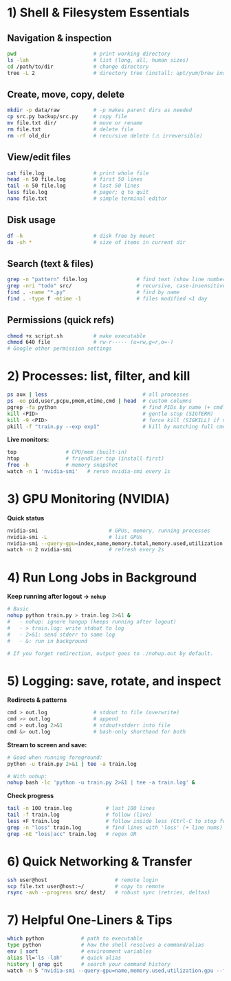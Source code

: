 # 1) Shell & Filesystem Essentials
## Navigation & inspection
```bash
pwd                         # print working directory
ls -lah                     # list (long, all, human sizes)
cd /path/to/dir             # change directory
tree -L 2                   # directory tree (install: apt/yum/brew install tree)
```
## Create, move, copy, delete
```bash
mkdir -p data/raw           # -p makes parent dirs as needed
cp src.py backup/src.py     # copy file
mv file.txt dir/            # move or rename
rm file.txt                 # delete file
rm -rf old_dir              # recursive delete (⚠ irreversible)
```

## View/edit files
```bash
cat file.log                # print whole file
head -n 50 file.log         # first 50 lines
tail -n 50 file.log         # last 50 lines
less file.log               # pager; q to quit
nano file.txt               # simple terminal editor
```

## Disk usage
```bash
df -h                       # disk free by mount
du -sh *                    # size of items in current dir
```

## Search (text & files)
```bash
grep -n "pattern" file.log                # find text (show line numbers)
grep -nri "todo" src/                     # recursive, case-insensitive
find . -name "*.py"                       # find by name
find . -type f -mtime -1                  # files modified <1 day
```

## Permissions (quick refs)
```bash
chmod +x script.sh          # make executable
chmod 640 file              # rw-r----- (u=rw,g=r,o=-)
# Google other permission settings
```

# 2) Processes: list, filter, and kill
```bash
ps aux | less                               # all processes
ps -eo pid,user,pcpu,pmem,etime,cmd | head  # custom columns
pgrep -fa python                            # find PIDs by name (+ cmdline)
kill <PID>                                  # gentle stop (SIGTERM)
kill -9 <PID>                               # force kill (SIGKILL) if needed
pkill -f "train.py --exp exp1"              # kill by matching full cmdline
```

**Live monitors:**
```bash
top                # CPU/mem (built-in)
htop               # friendlier top (install first)
free -h            # memory snapshot
watch -n 1 'nvidia-smi'   # rerun nvidia-smi every 1s
```

# 3) GPU Monitoring (NVIDIA)
**Quick status**
```bash
nvidia-smi                       # GPUs, memory, running processes
nvidia-smi -L                    # list GPUs
nvidia-smi --query-gpu=index,name,memory.total,memory.used,utilization.gpu --format=csv
watch -n 2 nvidia-smi            # refresh every 2s
```

# 4) Run Long Jobs in Background
**Keep running after logout → `nohup`**
```bash
# Basic
nohup python train.py > train.log 2>&1 &
#   - nohup: ignore hangup (keeps running after logout)
#   - > train.log: write stdout to log
#   - 2>&1: send stderr to same log
#   - &: run in background

# If you forget redirection, output goes to ./nohup.out by default.
```

# 5) Logging: save, rotate, and inspect
**Redirects & patterns**
```bash
cmd > out.log               # stdout to file (overwrite)
cmd >> out.log              # append
cmd > out.log 2>&1          # stdout+stderr into file
cmd &> out.log              # bash-only shorthand for both
```


**Stream to screen and save:**
```bash
# Good when running foreground:
python -u train.py 2>&1 | tee -a train.log

# With nohup:
nohup bash -lc 'python -u train.py 2>&1 | tee -a train.log' &
```

**Check progress**
```bash
tail -n 100 train.log           # last 100 lines
tail -f train.log               # follow (live)
less +F train.log               # follow inside less (Ctrl-C to stop follow)
grep -n "loss" train.log        # find lines with 'loss' (+ line nums)
grep -nE "loss|acc" train.log   # regex OR
```

# 6) Quick Networking & Transfer
```bash
ssh user@host                      # remote login
scp file.txt user@host:~/          # copy to remote
rsync -avh --progress src/ dest/   # robust sync (retries, deltas)
```

# 7) Helpful One-Liners & Tips
```bash
which python            # path to executable
type python             # how the shell resolves a command/alias
env | sort              # environment variables
alias ll='ls -lah'      # quick alias
history | grep git      # search your command history
watch -n 5 "nvidia-smi --query-gpu=name,memory.used,utilization.gpu --format=csv"
```